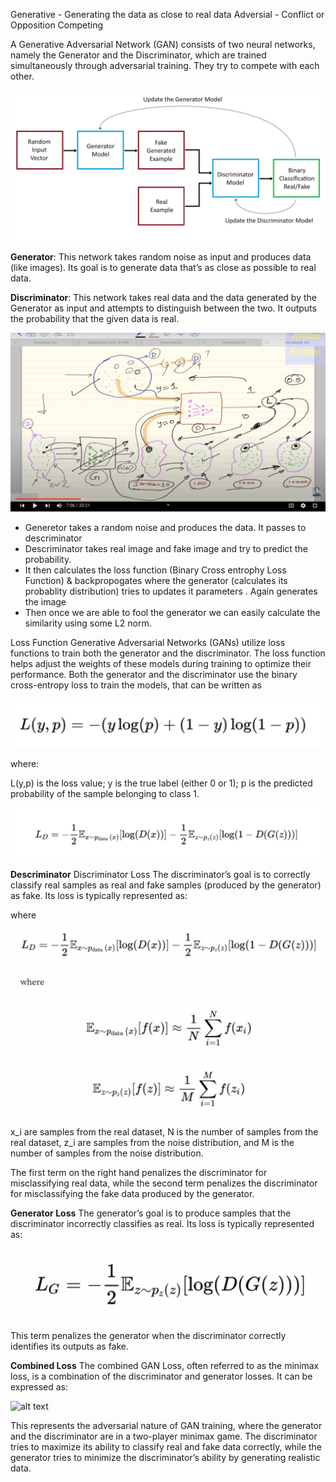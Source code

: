 Generative - Generating the data as close to real data 
Adversial - Conflict or Opposition Competing 


A Generative Adversarial Network (GAN) consists of two neural networks, namely the Generator and the Discriminator, which are trained simultaneously through adversarial training. They try to compete with each other. 

![alt text](images/imagecopy2.png)

**Generator**: This network takes random noise as input and produces data (like images). Its goal is to generate data that’s as close as possible to real data.

**Discriminator**: This network takes real data and the data generated by the Generator as input and attempts to distinguish between the two. It outputs the probability that the given data is real.


![alt text](images/imagecopy.png)

* Generetor takes a random noise and produces the data. It passes to descriminator 
* Descriminator takes real image and fake image and try to predict the probability. 
* It then calculates the loss function (Binary Cross entrophy Loss Function) & backpropogates where the generator (calculates its probablity distribution) tries to updates it parameters . Again generates the image 
* Then once we are able to fool the generator we can easily calculate the similarity using some L2 norm.

Loss Function 
Generative Adversarial Networks (GANs) utilize loss functions to train both the generator and the discriminator. The loss function helps adjust the weights of these models during training to optimize their performance. Both the generator and the discriminator use the binary cross-entropy loss to train the models, that can be written as

![alt text](images/image.png)

where:

L(y,p) is the loss value;
y is the true label (either 0 or 1);
p is the predicted probability of the sample belonging to class 1.

![alt text](images/image-1.png)


**Descriminator**
Discriminator Loss
The discriminator’s goal is to correctly classify real samples as real and fake samples (produced by the generator) as fake. Its loss is typically represented as:


where
![alt text](images/imagecopy3.png)

x_i​ are samples from the real dataset, N is the number of samples from the real dataset, z_i​ are samples from the noise distribution, and M is the number of samples from the noise distribution.

The first term on the right hand penalizes the discriminator for misclassifying real data, while the second term penalizes the discriminator for misclassifying the fake data produced by the generator.


**Generator Loss**
The generator’s goal is to produce samples that the discriminator incorrectly classifies as real. Its loss is typically represented as:

![alt text](images/imagecopy4.png)

This term penalizes the generator when the discriminator correctly identifies its outputs as fake.

**Combined Loss**
The combined GAN Loss, often referred to as the minimax loss, is a combination of the discriminator and generator losses. It can be expressed as:

![alt text](image.png)

This represents the adversarial nature of GAN training, where the generator and the discriminator are in a two-player minimax game. The discriminator tries to maximize its ability to classify real and fake data correctly, while the generator tries to minimize the discriminator’s ability by generating realistic data.







